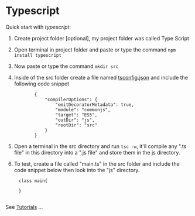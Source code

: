 # Typescript

 Quick start with *typescript*:
 
 1. Create project folder [optional], my project folder was called Type Script
 
 2. Open terminal in project folder and paste or type the command ```npm install typescript```
 
 3. Now paste or type the command  ```mkdir src```
 
 4. Inside of the src folder create a file named [tsconfig.json](http://stackoverflow.com/questions/12799237/how-to-watch-and-compile-all-typescript-sources) and include the following code snippet
 
 ```            
            {
                "compilerOptions": {
                    "emitDecoratorMetadata": true,
                    "module": "commonjs",
                    "target": "ES5",
                    "outDir": "js",
                    "rootDir": "src"
                }
            }
 ```
 5. Open a terminal in the src directory and run ```tsc -w```, it'll compile any ".ts file" in this directory into a ".js file" and store them in the js directory.
 
 6. To test, create a file called "main.ts" in the src folder and include the code snippet below then look into the "js" directory.
```
     class main{
         
     }
     
 ```
See [Tutorials](http://www.typescriptlang.org/docs/tutorial.html) ...